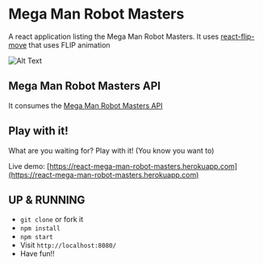 # Mega Man Robot Masters
A react application listing the Mega Man Robot Masters. It uses [react-flip-move](https://github.com/joshwcomeau/react-flip-move/) that uses FLIP animation 

![Alt Text](src/assets/images/mega-man-robot-masters.gif?raw=true "Mega man Robot Masters")

## Mega Man Robot Masters API
It consumes the [Mega Man Robot Masters API](https://github.com/JoseGonzalez321/megaman-robot-masters)

## Play with it!
What are you waiting for? Play with it! (You know you want to)

Live demo: [https://react-mega-man-robot-masters.herokuapp.com](https://react-mega-man-robot-masters.herokuapp.com)



## UP & RUNNING
* `git clone` or fork it
* `npm install`
* `npm start`
* Visit `http://localhost:8080/`
* Have fun!!
